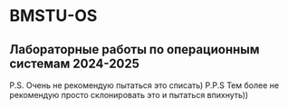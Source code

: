 # BMSTU-OS
## Лабораторные работы по операционным системам 2024-2025
P.S. Очень не рекомендую пытаться это списать)
P.P.S Тем более не рекомендую просто склонировать это и пытаться впихнуть))

